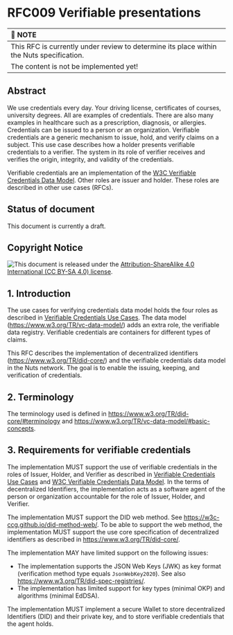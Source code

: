 # RFC009 Verifiable presentations

| :memo: NOTE                                                                              |
|:-----------------------------------------------------------------------------------------|
| This RFC is currently under review to determine its place within the Nuts specification. | 
| The content is not be implemented yet!                                                   |

## Abstract

We use credentials every day. Your driving license, certificates of courses, university degrees. All are examples of credentials. There are also many examples in healthcare such as a prescription, diagnosis, or allergies. Credentials can be issued to a person or an organization. Verifiable credentials are a generic mechanism to issue, hold, and verify claims on a subject. This use case describes how a holder presents verifiable credentials to a verifier. The system in its role of verifier receives and verifies the origin, integrity, and validity of the credentials. 

Verifiable credentials are an implementation of the [W3C Verifiable Credentials Data Model](https://www.w3.org/TR/vc-data-model/). Other roles are issuer and holder. These roles are described in other use cases (RFCs).

## Status of document

This document is currently a draft. 

## Copyright Notice

<img style="float: left;" src="https://mirrors.creativecommons.org/presskit/buttons/88x31/png/by-sa.png">

This document is released under the [Attribution-ShareAlike 4.0 International (CC BY-SA 4.0) license](https://creativecommons.org/licenses/by-sa/4.0/).



## 1. Introduction

The use cases for verifying credentials data model holds the four roles as described in [Verifiable Credentials Use Cases](https://www.w3.org/TR/vc-use-cases/). The data model (https://www.w3.org/TR/vc-data-model/) adds an extra role, the verifiable data registry. Verifiable credentials are containers for different types of claims.

This RFC describes the implementation of decentralized identifiers (https://www.w3.org/TR/did-core/) and the verifiable credentials data model in the Nuts network. The goal is to enable the issuing, keeping, and verification of credentials. 



## 2. Terminology

The terminology used is defined in https://www.w3.org/TR/did-core/#terminology and https://www.w3.org/TR/vc-data-model/#basic-concepts.



## 3. Requirements for verifiable credentials

The implementation MUST support the use of verifiable credentials in the roles of Issuer, Holder, and Verifier as described in [Verifiable Credentials Use Cases](https://www.w3.org/TR/vc-use-cases/) and [W3C Verifiable Credentials Data Model](https://www.w3.org/TR/vc-data-model/). In the terms of decentralized Identifiers, the implementation acts as a software agent of the person or organization accountable for the role of Issuer, Holder, and Verifier.

The implementation MUST support the DID web method. See https://w3c-ccg.github.io/did-method-web/. To be able to support the web method, the implementation MUST support the use core specification of decentralized identifiers as described in https://www.w3.org/TR/did-core/.

The implementation MAY have limited support on the following issues:

- The implementation supports the JSON Web Keys (JWK) as key format (verification method type equals `JsonWebKey2020`). See also https://www.w3.org/TR/did-spec-registries/.
- The implementation has limited support for key types (minimal OKP) and algorithms (minimal EdDSA).

The implementation MUST implement a secure Wallet to store decentralized Identifiers (DID) and their private key, and to store verifiable credentials that the agent holds.



